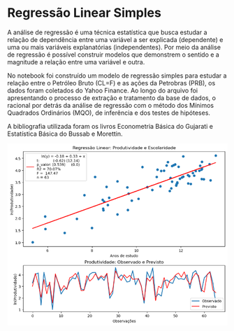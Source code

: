 # Regressão Linear Simples

A análise de regressão é uma técnica estatística que busca estudar a relação de dependência entre uma variável a ser explicada (dependente) e uma ou mais variáveis explanatórias (independentes). Por meio da análise de regressão é possível construir modelos que demonstrem o sentido e a magnitude a relação entre uma variável e outra.

No notebook foi construído um modelo de regressão simples para estudar a relação entre o Petróleo Bruto (CL=F) e as ações da Petrobras (PRB), os dados foram coletados do Yahoo Finance. Ao longo do arquivo foi apresentando o processo de extração e tratamento da base de dados, o racional por detrás da análise de regressão com o método dos Mínimos Quadrados Ordinários (MQO), de inferência e dos testes de hipóteses. 

A bibliografia utilizada foram os livros Econometria Básica do Gujarati e Estatística Básica do Bussab e Morettin. 

![Modelo de Regressao](https://github.com/emanuelprd/Regressao-Linear/blob/main/Gr%C3%A1fico%20da%20Regress%C3%A3o.png)
